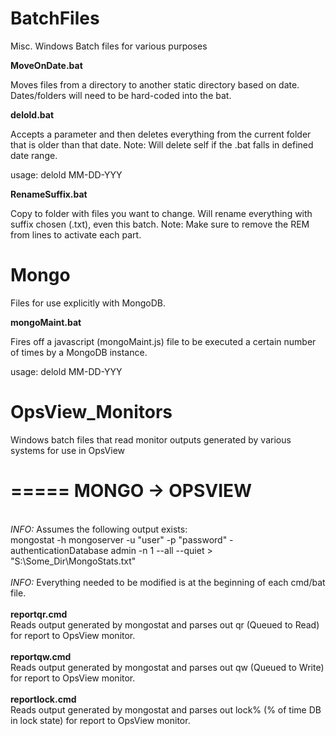 BatchFiles
==========

Misc. Windows Batch files for various purposes

<b>MoveOnDate.bat</b>

Moves files from a directory to another static directory based on date. Dates/folders will need to be hard-coded into the bat.

<b>delold.bat</b>

Accepts a parameter and then deletes everything from the current folder that is older than that date. Note: Will delete self if the .bat falls in defined date range.

usage: delold MM-DD-YYY

<b>RenameSuffix.bat</b>

Copy to folder with files you want to change. Will rename everything with suffix chosen (.txt), even this batch.
Note: Make sure to remove the REM from lines to activate each part.

Mongo
==========

Files for use explicitly with MongoDB.

<b>mongoMaint.bat</b>

Fires off a javascript (mongoMaint.js) file to be executed a certain number of times by a MongoDB instance.

usage: delold MM-DD-YYY

OpsView_Monitors
================

Windows batch files that read monitor outputs generated by various systems for use in OpsView

=====
MONGO -> OPSVIEW
=====
 <br>
<i>INFO: </i>
Assumes the following output exists: <br>
mongostat -h mongoserver -u "user" -p "password" -authenticationDatabase admin -n 1 --all --quiet > "S:\Some_Dir\MongoStats.txt" <br>
 <br>
<i>INFO: </i>Everything needed to be modified is at the beginning of each cmd/bat file. <br>
 <br>
<b>reportqr.cmd</b>  <br>
Reads output generated by mongostat and parses out qr (Queued to Read) for report to OpsView monitor.  <br>
 <br>
<b>reportqw.cmd</b> <br>
Reads output generated by mongostat and parses out qw (Queued to Write) for report to OpsView monitor.  <br>
 <br>
<b>reportlock.cmd</b>  <br>
Reads output generated by mongostat and parses out lock% (% of time DB in lock state) for report to OpsView monitor.  <br>
